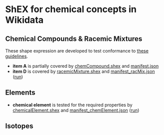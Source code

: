 # ShEX for chemical concepts in Wikidata

## Chemical Compounds & Racemic Mixtures

These shape expression are developed to test conformance to [these guidelines](https://www.wikidata.org/wiki/Wikidata:WikiProject_Chemistry/Guidelines).

* **item A** is partially covered by [chemCompound.shex](chemCompound.shex) and [manifest.json](manifest.json)
* **item D** is covered by [racemicMixture.shex](racemicMixture.shex) and [manifest_racMix.json](manifest_racMix.json) ([run](https://rawgit.com/shexSpec/shex.js/wikidata/doc/shex-simple.html?manifestURL=https://raw.githubusercontent.com/shexSpec/schemas/master/Wikidata/chemistry/manifest_racMix.json))

## Elements

* **chemical element** is tested for the required properties by [chemicalElement.shex](chemicalElement.shex) and [manifest_chemElement.json](manifest_chemElement.json) ([run](https://rawgit.com/shexSpec/shex.js/wikidata/doc/shex-simple.html?manifestURL=https://raw.githubusercontent.com/shexSpec/schemas/master/Wikidata/chemistry/manifest_chemElement.json))

## Isotopes
